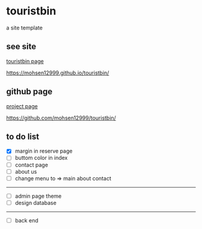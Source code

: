 # touristbin
a site template

## see site
[touristbin page](https://mohsen12999.github.io/touristbin/)

https://mohsen12999.github.io/touristbin/

## github page
[project page](https://github.com/mohsen12999/touristbin/)

https://github.com/mohsen12999/touristbin/

## to do list
 - [x] margin in reserve page
 - [ ] buttom color in index
 - [ ] contact page
 - [ ] about us
 - [ ] change menu to => main about contact
 ------
 - [ ] admin page theme
 - [ ] design database
 ------
 - [ ] back end

